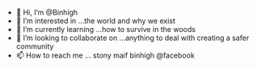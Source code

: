 - 👋 Hi, I’m @Binhigh
- 👀 I’m interested in ...the world and why we exist
- 🌱 I’m currently learning ...how to survive in the woods
- 💞️ I’m looking to collaborate on ...anything to deal with creating a safer community
- 📫 How to reach me ... stony maif binhigh @facebook

<!---
Binhigh/Binhigh is a ✨ special ✨ repository because its `README.md` (this file) appears on your GitHub profile.
You can click the Preview link to take a look at your changes.
--->
